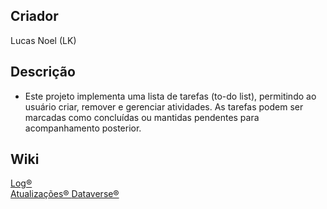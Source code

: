 ## Criador
Lucas Noel (LK)
## Descrição
- Este projeto implementa uma lista de tarefas (to-do list), permitindo ao usuário criar, remover e gerenciar atividades. As tarefas podem ser marcadas como concluídas ou mantidas pendentes para acompanhamento posterior.
## Wiki
 <a href =https://github.com/lucasnoelgb/Lista-de-Tarefas/wiki/Log%C2%AE>Log®<br>
 <a href =https://github.com/lucasnoelgb/Lista-de-Tarefas/wiki/Atualiza%C3%A7%C3%B5es%C2%AE> Atualizações® 
 <a href =https://make.powerapps.com/e/3125b951-1117-efd6-8303-4b3681df0001/s/b7ab83f1-0182-f011-b4cb-6045bd05abe5/t/origem_automacoes> Dataverse® 
